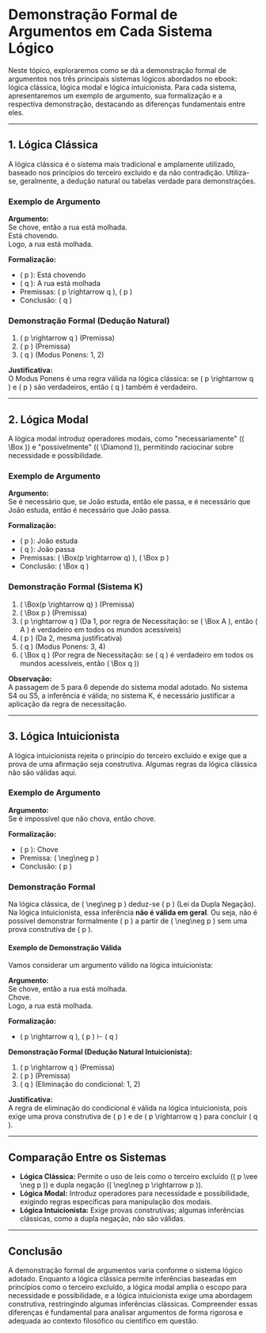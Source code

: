 # Demonstração Formal de Argumentos em Cada Sistema Lógico

Neste tópico, exploraremos como se dá a demonstração formal de argumentos nos três principais sistemas lógicos abordados no ebook: lógica clássica, lógica modal e lógica intuicionista. Para cada sistema, apresentaremos um exemplo de argumento, sua formalização e a respectiva demonstração, destacando as diferenças fundamentais entre eles.

---

## 1. Lógica Clássica

A lógica clássica é o sistema mais tradicional e amplamente utilizado, baseado nos princípios do terceiro excluído e da não contradição. Utiliza-se, geralmente, a dedução natural ou tabelas verdade para demonstrações.

### Exemplo de Argumento

**Argumento:**  
Se chove, então a rua está molhada.  
Está chovendo.  
Logo, a rua está molhada.

**Formalização:**  
- \( p \): Está chovendo  
- \( q \): A rua está molhada  
- Premissas: \( p \rightarrow q \), \( p \)  
- Conclusão: \( q \)

### Demonstração Formal (Dedução Natural)

1. \( p \rightarrow q \) (Premissa)  
2. \( p \) (Premissa)  
3. \( q \) (Modus Ponens: 1, 2)

**Justificativa:**  
O Modus Ponens é uma regra válida na lógica clássica: se \( p \rightarrow q \) e \( p \) são verdadeiros, então \( q \) também é verdadeiro.

---

## 2. Lógica Modal

A lógica modal introduz operadores modais, como "necessariamente" (\( \Box \)) e "possivelmente" (\( \Diamond \)), permitindo raciocinar sobre necessidade e possibilidade.

### Exemplo de Argumento

**Argumento:**  
Se é necessário que, se João estuda, então ele passa, e é necessário que João estuda, então é necessário que João passa.

**Formalização:**  
- \( p \): João estuda  
- \( q \): João passa  
- Premissas: \( \Box(p \rightarrow q) \), \( \Box p \)  
- Conclusão: \( \Box q \)

### Demonstração Formal (Sistema K)

1. \( \Box(p \rightarrow q) \) (Premissa)  
2. \( \Box p \) (Premissa)  
3. \( p \rightarrow q \) (Da 1, por regra de Necessitação: se \( \Box A \), então \( A \) é verdadeiro em todos os mundos acessíveis)  
4. \( p \) (Da 2, mesma justificativa)  
5. \( q \) (Modus Ponens: 3, 4)  
6. \( \Box q \) (Por regra de Necessitação: se \( q \) é verdadeiro em todos os mundos acessíveis, então \( \Box q \))

**Observação:**  
A passagem de 5 para 6 depende do sistema modal adotado. No sistema S4 ou S5, a inferência é válida; no sistema K, é necessário justificar a aplicação da regra de necessitação.

---

## 3. Lógica Intuicionista

A lógica intuicionista rejeita o princípio do terceiro excluído e exige que a prova de uma afirmação seja construtiva. Algumas regras da lógica clássica não são válidas aqui.

### Exemplo de Argumento

**Argumento:**  
Se é impossível que não chova, então chove.

**Formalização:**  
- \( p \): Chove  
- Premissa: \( \neg\neg p \)  
- Conclusão: \( p \)

### Demonstração Formal

Na lógica clássica, de \( \neg\neg p \) deduz-se \( p \) (Lei da Dupla Negação).  
Na lógica intuicionista, essa inferência **não é válida em geral**. Ou seja, não é possível demonstrar formalmente \( p \) a partir de \( \neg\neg p \) sem uma prova construtiva de \( p \).

#### Exemplo de Demonstração Válida

Vamos considerar um argumento válido na lógica intuicionista:

**Argumento:**  
Se chove, então a rua está molhada.  
Chove.  
Logo, a rua está molhada.

**Formalização:**  
- \( p \rightarrow q \), \( p \) ⊢ \( q \)

**Demonstração Formal (Dedução Natural Intuicionista):**

1. \( p \rightarrow q \) (Premissa)  
2. \( p \) (Premissa)  
3. \( q \) (Eliminação do condicional: 1, 2)

**Justificativa:**  
A regra de eliminação do condicional é válida na lógica intuicionista, pois exige uma prova construtiva de \( p \) e de \( p \rightarrow q \) para concluir \( q \).

---

## Comparação Entre os Sistemas

- **Lógica Clássica:** Permite o uso de leis como o terceiro excluído (\( p \vee \neg p \)) e dupla negação (\( \neg\neg p \rightarrow p \)).
- **Lógica Modal:** Introduz operadores para necessidade e possibilidade, exigindo regras específicas para manipulação dos modais.
- **Lógica Intuicionista:** Exige provas construtivas; algumas inferências clássicas, como a dupla negação, não são válidas.

---

## Conclusão

A demonstração formal de argumentos varia conforme o sistema lógico adotado. Enquanto a lógica clássica permite inferências baseadas em princípios como o terceiro excluído, a lógica modal amplia o escopo para necessidade e possibilidade, e a lógica intuicionista exige uma abordagem construtiva, restringindo algumas inferências clássicas. Compreender essas diferenças é fundamental para analisar argumentos de forma rigorosa e adequada ao contexto filosófico ou científico em questão.
